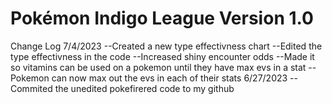 # Pokémon Indigo League Version 1.0

Change Log
7/4/2023
--Created a new type effectivness chart
--Edited the type effectivness in the code
--Increased shiny encounter odds
--Made it so vitamins can be used on a pokemon until they have max evs in a stat
--Pokemon can now max out the evs in each of their stats
6/27/2023
--Commited the unedited pokefirered code to my github
